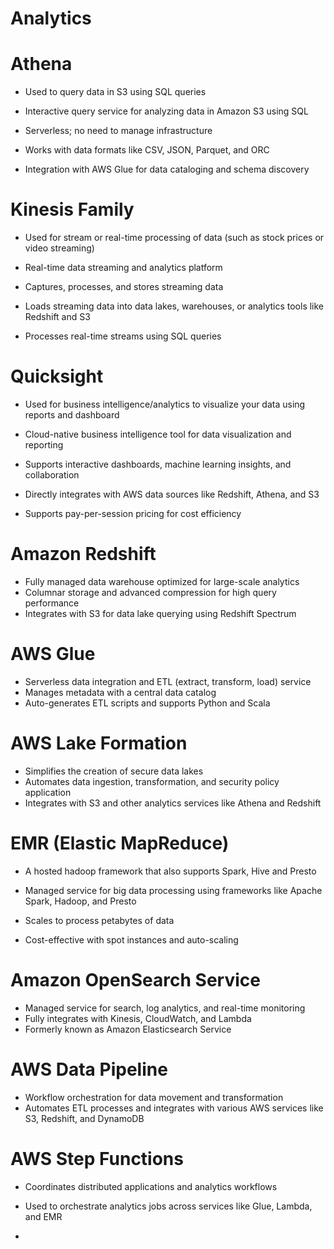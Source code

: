 # Analytics

# Athena

- Used to query data in S3 using SQL queries

- Interactive query service for analyzing data in Amazon S3 using SQL
- Serverless; no need to manage infrastructure
- Works with data formats like CSV, JSON, Parquet, and ORC
- Integration with AWS Glue for data cataloging and schema discovery

# Kinesis Family

- Used for stream or real-time processing of data (such as stock prices or video streaming)

- Real-time data streaming and analytics platform
- Captures, processes, and stores streaming data
- Loads streaming data into data lakes, warehouses, or analytics tools like Redshift and S3
- Processes real-time streams using SQL queries

# Quicksight

- Used for business intelligence/analytics to visualize your data using reports and dashboard

- Cloud-native business intelligence tool for data visualization and reporting
- Supports interactive dashboards, machine learning insights, and collaboration
- Directly integrates with AWS data sources like Redshift, Athena, and S3
- Supports pay-per-session pricing for cost efficiency

# Amazon Redshift

- Fully managed data warehouse optimized for large-scale analytics
- Columnar storage and advanced compression for high query performance
- Integrates with S3 for data lake querying using Redshift Spectrum

# AWS Glue

- Serverless data integration and ETL (extract, transform, load) service
- Manages metadata with a central data catalog
- Auto-generates ETL scripts and supports Python and Scala

# AWS Lake Formation

- Simplifies the creation of secure data lakes
- Automates data ingestion, transformation, and security policy application
- Integrates with S3 and other analytics services like Athena and Redshift

# EMR (Elastic MapReduce)

- A hosted hadoop framework that also supports Spark, Hive and Presto

- Managed service for big data processing using frameworks like Apache Spark, Hadoop, and Presto
- Scales to process petabytes of data
- Cost-effective with spot instances and auto-scaling

# Amazon OpenSearch Service

- Managed service for search, log analytics, and real-time monitoring
- Fully integrates with Kinesis, CloudWatch, and Lambda
- Formerly known as Amazon Elasticsearch Service

# AWS Data Pipeline

- Workflow orchestration for data movement and transformation
- Automates ETL processes and integrates with various AWS services like S3, Redshift, and DynamoDB

# AWS Step Functions

- Coordinates distributed applications and analytics workflows
- Used to orchestrate analytics jobs across services like Glue, Lambda, and EMR

- 
